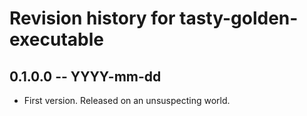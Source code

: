 # Revision history for tasty-golden-executable

## 0.1.0.0 -- YYYY-mm-dd

* First version. Released on an unsuspecting world.
